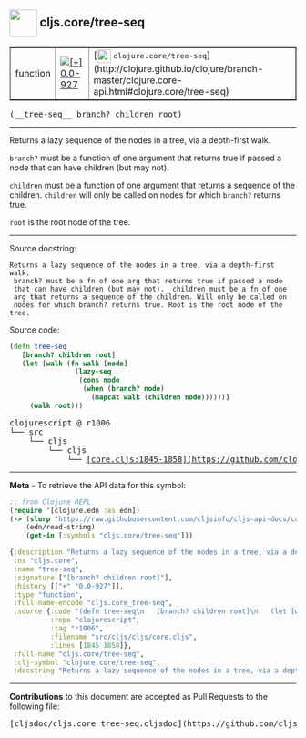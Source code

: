 ## <img width="48px" valign="middle" src="http://i.imgur.com/Hi20huC.png"> cljs.core/tree-seq

 <table border="1">
<tr>

<td>function</td>
<td><a href="https://github.com/cljsinfo/cljs-api-docs/tree/0.0-927"><img valign="middle" alt="[+] 0.0-927" src="https://img.shields.io/badge/+-0.0--927-lightgrey.svg"></a> </td>
<td>
[<img height="24px" valign="middle" src="http://i.imgur.com/1GjPKvB.png"> <samp>clojure.core/tree-seq</samp>](http://clojure.github.io/clojure/branch-master/clojure.core-api.html#clojure.core/tree-seq)
</td>
</tr>
</table>

 <samp>
(__tree-seq__ branch? children root)<br>
</samp>

---

Returns a lazy sequence of the nodes in a tree, via a depth-first walk.

`branch?` must be a function of one argument that returns true if passed a node
that can have children (but may not).

`children` must be a function of one argument that returns a sequence of the
children. `children` will only be called on nodes for which `branch?` returns
true.

`root` is the root node of the tree.

---



Source docstring:

```
Returns a lazy sequence of the nodes in a tree, via a depth-first walk.
 branch? must be a fn of one arg that returns true if passed a node
 that can have children (but may not).  children must be a fn of one
 arg that returns a sequence of the children. Will only be called on
 nodes for which branch? returns true. Root is the root node of the
tree.
```

Source code:

```clj
(defn tree-seq
   [branch? children root]
   (let [walk (fn walk [node]
                (lazy-seq
                 (cons node
                  (when (branch? node)
                    (mapcat walk (children node))))))]
     (walk root)))
```

 <pre>
clojurescript @ r1006
└── src
    └── cljs
        └── cljs
            └── <ins>[core.cljs:1845-1858](https://github.com/clojure/clojurescript/blob/r1006/src/cljs/cljs/core.cljs#L1845-L1858)</ins>
</pre>


---

__Meta__ - To retrieve the API data for this symbol:

```clj
;; from Clojure REPL
(require '[clojure.edn :as edn])
(-> (slurp "https://raw.githubusercontent.com/cljsinfo/cljs-api-docs/catalog/cljs-api.edn")
    (edn/read-string)
    (get-in [:symbols "cljs.core/tree-seq"]))
```

```clj
{:description "Returns a lazy sequence of the nodes in a tree, via a depth-first walk.\n\n`branch?` must be a function of one argument that returns true if passed a node\nthat can have children (but may not).\n\n`children` must be a function of one argument that returns a sequence of the\nchildren. `children` will only be called on nodes for which `branch?` returns\ntrue.\n\n`root` is the root node of the tree.",
 :ns "cljs.core",
 :name "tree-seq",
 :signature ["[branch? children root]"],
 :history [["+" "0.0-927"]],
 :type "function",
 :full-name-encode "cljs.core_tree-seq",
 :source {:code "(defn tree-seq\n   [branch? children root]\n   (let [walk (fn walk [node]\n                (lazy-seq\n                 (cons node\n                  (when (branch? node)\n                    (mapcat walk (children node))))))]\n     (walk root)))",
          :repo "clojurescript",
          :tag "r1006",
          :filename "src/cljs/cljs/core.cljs",
          :lines [1845 1858]},
 :full-name "cljs.core/tree-seq",
 :clj-symbol "clojure.core/tree-seq",
 :docstring "Returns a lazy sequence of the nodes in a tree, via a depth-first walk.\n branch? must be a fn of one arg that returns true if passed a node\n that can have children (but may not).  children must be a fn of one\n arg that returns a sequence of the children. Will only be called on\n nodes for which branch? returns true. Root is the root node of the\ntree."}

```

---

__Contributions__ to this document are accepted as Pull Requests to the following file:

 <pre>
[cljsdoc/cljs.core_tree-seq.cljsdoc](https://github.com/cljsinfo/cljs-api-docs/blob/master/cljsdoc/cljs.core_tree-seq.cljsdoc)
</pre>

